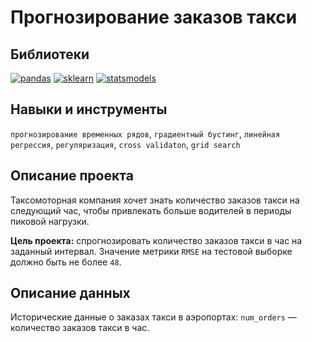 # Прогнозирование заказов такси
## Библиотеки
[![pandas](https://badgen.net/badge/pandas/1.2.4/yellow)](https://pandas.pydata.org/)
[![sklearn](https://badgen.net/badge/sklearn/0.24.1/yellow)](https://scikit-learn.org/stable/)
[![statsmodels](https://badgen.net/badge/statsmodels/0.13.2/yellow)](https://www.statsmodels.org/stable/index.html)
## Навыки и инструменты
`прогнозирование временных рядов`, `градиентный бустинг`, `линейная регрессия`, `регуляризация`, `cross validaton`, `grid search`
## Описание проекта
Таксомоторная компания хочет знать количество заказов такси на следующий час, чтобы привлекать больше водителей в периоды пиковой нагрузки. 

**Цель проекта:** спрогнозировать количество заказов такси в час на заданный интервал. Значение метрики `RMSE` на тестовой выборке должно быть не более `48`.

## Описание данных
Исторические данные о заказах такси в аэропортах:
`num_orders` — количество заказов такси в час. 
